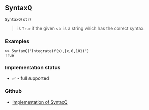 ## SyntaxQ

```
SyntaxQ(str)
```

> is `True` if the given `str` is a string which has the correct syntax.

### Examples

```
>> SyntaxQ("Integrate(f(x),{x,0,10})")
True
```






### Implementation status

* &#x2705; - full supported

### Github

* [Implementation of SyntaxQ](https://github.com/axkr/symja_android_library/blob/master/symja_android_library/matheclipse-core/src/main/java/org/matheclipse/core/builtin/PredicateQ.java#L1500) 
